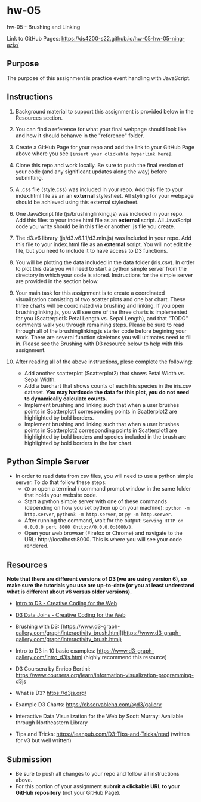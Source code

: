 # hw-05
hw-05 - Brushing and Linking 

Link to GitHub Pages: https://ds4200-s22.github.io/hw-05-hw-05-ning-aziz/

## Purpose

The purpose of this assignment is practice event handling with JavaScript.  

## Instructions

1. Background material to support this assignment is provided below in the Resources section.  

1. You can find a reference for what your final webpage should look like and how it should behanve in the "reference" folder. 

1. Create a GitHub Page for your repo and add the link to your GitHub Page above where you see `[insert your clickable hyperlink here]`. 

1. Clone this repo and work locally. Be sure to push the final version of your code (and any significant updates along the way) before submitting. 

1. A .css file (style.css) was included in your repo. Add this file to your index.html file as an an **external** stylesheet. All styling for your webpage should be achieved using this external stylesheet.  

1. One JavaScript file (js/brushinglinking.js) was included in your repo. Add this files to your index.html file as an **external** script. All JavaScript code you write should be in this file or another .js file you create. 

1. The d3.v6 library (js/d3.v6.1.1/d3.min.js) was included in your repo. Add this file to your index.html file as an **external** script. You will not edit the file, but you need to include it to have access to D3 functions.     

1. You will be plotting the data included in the data folder (iris.csv). In order to plot this data you will need to start a python simple server from the directory in which your code is stored. Instructions for the simple server are provided in the section below.         

1. Your main task for this assignment is to create a coordinated visualization consisting of two scatter plots and one bar chart. These three charts will be coordinated via brushing and linking. If you open brushinglinking.js, you will see one of the three charts is implemented for you (Scatterplot1: Petal Length vs. Sepal Length), and that "TODO" comments walk you through remaining steps. Please be sure to read through all of the brushinglinking.js starter code before begining your work. There are several function skeletons you will ultimates need to fill in. Please see the Brushing with D3 resource below to help with this assignment.  

1. After reading all of the above instructions, plese complete the following:
    - Add another scatterplot (Scatterplot2) that shows Petal Width vs. Sepal Width.  
    - Add a barchart that shows counts of each Iris species in the iris.csv dataset. **You may hardcode the data for this plot, you do not need to dynamically calculate counts.** 
    - Implement brushing and linking such that when a user brushes points in Scatterplot1 corresponding points in Scatterplot2 are highlighted by bold borders.
    - Implement brushing and linking such that when a user brushes points in Scatterplot2 corresponding points in Scatterplot1 are highlighted by bold borders and species included in the brush are highlighted by bold borders in the bar chart.      

## Python Simple Server

- In order to read data from csv files, you will need to use a python simple server. To do that follow these steps:
  - `CD` or open a terminal / command prompt window in the same folder that holds your website code.
  - Start a python simple server with one of these commands (depending on how you set python up on your machine): `python -m http.server`, `python3 -m http.server`, or `py -m http.server`. 
  - After running the command, wait for the output: `Serving HTTP on 0.0.0.0 port 8000 (http://0.0.0.0:8000/)`.
  - Open your web browser (Firefox or Chrome) and navigate to the URL: http://localhost:8000. This is where you will see your code rendered. 

## Resources 

**Note that there are different versions of D3 (we are using version 6), so make sure the tutorials you use are up-to-date (or you at least understand what is different about v6 versus older versions).**

* [Intro to D3 - Creative Coding for the Web](https://www.fluidencodings.com/teaching-materials/cc-for-the-web/v1/page.php?pid=svg)

* [D3 Data Joins - Creative Coding for the Web](https://www.fluidencodings.com/teaching-materials/cc-for-the-web/v1/page.php?pid=data-joins) 

* Brushing with D3: [https://www.d3-graph-gallery.com/graph/interactivity_brush.html](https://www.d3-graph-gallery.com/graph/interactivity_brush.html)

* Intro to D3 in 10 basic examples: https://www.d3-graph-gallery.com/intro_d3js.html (highly recommend this resource)

* D3 Coursera by Enrico Bertini: https://www.coursera.org/learn/information-visualization-programming-d3js

* What is D3? https://d3js.org/

* Example D3 Charts: https://observablehq.com/@d3/gallery

* Interactive Data Visualization for the Web by Scott Murray: Available through Northeastern Library

* Tips and Tricks: https://leanpub.com/D3-Tips-and-Tricks/read (written for v3 but well written)

## Submission

* Be sure to push all changes to your repo and follow all instructions above. 
* For this portion of your assignment **submit a clickable URL to your GitHub repository** (not your GitHub Page).
